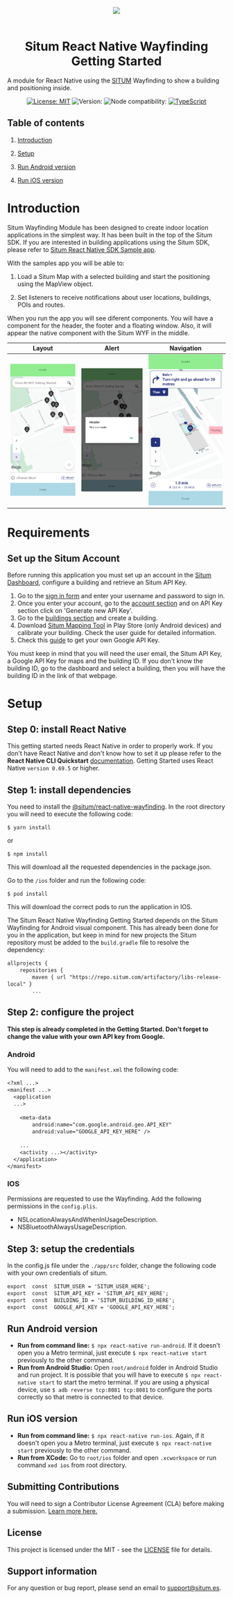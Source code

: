 <p align="center"> <img width="233" src="https://situm.com/wp-content/themes/situm/img/logo-situm.svg" style="margin-bottom:1rem" /> <h1 align="center">Situm React Native Wayfinding Getting Started</h1> </p>

<p align="center" style="text-align:center">

A module for React Native using the [SITUM](https://www.situm.com/) Wayfinding to show a building and positioning inside.

</p>

<div align="center" style="text-align:center">

[![License: MIT](https://img.shields.io/badge/License-MIT-blue.svg)](https://opensource.org/licenses/MIT)
![Version:](https://img.shields.io/badge/react--native-v0.69.5-orange)
![Node compatibility:](https://img.shields.io/node/v/@situm/sdk-js)
[![TypeScript](https://badges.frapsoft.com/typescript/code/typescript.svg?v=101)](https://github.com/ellerbrock/typescript-badges/)

</div>

## Table of contents

  

1. [Introduction](#introduction)

2. [Setup](#setup)

3. [Run Android version](#run-android-version)

4. [Run iOS version](#run-ios-version)
  

# Introduction

  

Situm Wayfinding Module has been designed to create indoor location applications in the simplest way. It has been built in the top of the Situm SDK. If you are interested in building applications using the Situm SDK, please refer to [Situm React Native SDK Sample app](https://github.com/situmtech/situm-react-native-getting-started).

With the samples app you will be able to:

1. Load a Situm Map with a selected building and start the positioning using the MapView object.

2. Set listeners to receive notifications about user locations, buildings, POIs and routes.

When you run the app you will see diferent components. You will have a component for the header, the footer and a floating window. Also, it will appear the native component with the Situm WYF in the middle.

| Layout | Alert | Navigation |
|-------------|-----------------|-----------------|
|![Android](images/Android.png)             |![Alert](images/Alert.png)                 | ![Navigation](images/Route.png) |

# Requirements

## Set up the Situm Account

Before running this application you must set up an account in the [Situm Dashboard](https://dashboard.situm.com), configure a building and retrieve an Situm API Key.

1. Go to the [sign in form](https://dashboard.situm.com) and enter your username and password to sign in.
2. Once you enter your account, go to the [account section](https://dashboard.situm.com/accounts/profile) and on API Key section click on 'Generate new API Key'.
3. Go to the [buildings section](https://dashboard.situm.com/buildings) and create a building.
4. Download [Situm Mapping Tool](https://play.google.com/store/apps/details?id=es.situm.maps&hl=es&gl=US) in Play Store (only Android devices) and calibrate your building. Check the user guide for detailed information.
5. Check this [guide](https://developers.google.com/maps/documentation/android-sdk/get-api-key) to get your own Google API Key.

You must keep in mind that you will need the user email, the Situm API Key, a Google API Key for maps and the building ID. If you don't know the building ID, go to the dashboard and select a building, then you will have the building ID in the link of that webpage.

# Setup

## Step 0: install React Native

This getting started needs React Native in order to properly work. If you don't have React Native and don't know how to set it up please refer to the **React Native CLI Quickstart** [documentation](https://reactnative.dev/docs/environment-setup). Getting Started uses React Native ```version 0.69.5``` or higher.
  

## Step 1: install dependencies

You need to install the [@situm/react-native-wayfinding](https://www.npmjs.com/package/@situm/react-native-wayfinding). In the root directory you will need to execute the following code:

```
$ yarn install
```

or

```
$ npm install
```

This will download all the requested dependencies in the package.json.

Go to the `/ios` folder and run the following code:
```
$ pod install
```
This will download the correct pods to run the application in IOS.

The Situm React Native Wayfinding Getting Started depends on the Situm Wayfinding for Android visual component. This has already been done for you in the application, but keep in mind for new projects the Situm repository must be added to the `build.gradle` file to resolve the dependency:
```
allprojects {
    repositories {
        maven { url "https://repo.situm.com/artifactory/libs-release-local" }
        ...
```

## Step 2: configure the project

**This step is already completed in the Getting Started. Don't forget to change the value with your own API key from Google.** 

### Android
You will need to add to the `manifest.xml` the following code:
```
<?xml ...>
<manifest ...>
  <application
  ...>

    <meta-data
        android:name="com.google.android.geo.API_KEY"
        android:value="GOOGLE_API_KEY_HERE" />

    ...
    <activity ...></activity>
  </application>
</manifest>
```


### IOS
Permissions are requested to use the Wayfinding. Add the following permissions in the `config.plis`.
- NSLocationAlwaysAndWhenInUsageDescription.
- NSBluetoothAlwaysUsageDescription.

## Step 3: setup the credentials
In the config.js file under the `./app/src` folder, change the following code with your own credentials of situm.
```
export  const  SITUM_USER = 'SITUM_USER_HERE';
export  const  SITUM_API_KEY = 'SITUM_API_KEY_HERE';
export  const  BUILDING_ID = 'SITUM_BUILDING_ID_HERE';
export  const  GOOGLE_API_KEY = 'GOOGLE_API_KEY_HERE';
```

## Run Android version

-   **Run from command line:**  `$ npx react-native run-android`. If it doesn't open you a Metro terminal, just execute `$ npx react-native start` previously to the other command.
-   **Run from Android Studio:**  Open  `root/android`  folder in Android Studio and run project. It is possible that you will have to execute `$ npx react-native start` to start the metro terminal. If you are using a physical device, use `$ adb reverse tcp:8081 tcp:8081` to configure the ports correctly so that metro is connected to that device.

## Run iOS version

-   **Run from command line:**  `$ npx react-native run-ios`. Again, if it doesn't open you a Metro terminal, just execute `$ npx react-native start` previously to the other command.
-   **Run from XCode:**  Go to  `root/ios`  folder and open  `.xcworkspace`  or run command  `xed ios`  from root directory.

## Submitting Contributions

You will need to sign a Contributor License Agreement (CLA) before making a submission. [Learn more here.](https://situm.com/contributions/)

## License

This project is licensed under the MIT - see the [LICENSE](LICENSE) file for details.

## Support information

For any question or bug report, please send an email to <support@situm.es>.